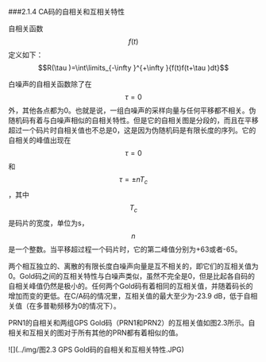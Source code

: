 ###2.1.4 CA码的自相关和互相关特性

自相关函数$$f(t)$$定义如下：
$$R(\tau )=\int\limits_{-\infty }^{+\infty }{f(t)f(t+\tau )dt}$$

白噪声的自相关函数除了在$$\tau=0$$外，其他各点都为0。也就是说，一组白噪声的采样向量与任何平移都不相关。伪随机码有着与白噪声相似的自相关特性。但是它的自相关图是分段的，而且在平移超过一个码片时自相关值也不总是0，这是因为伪随机码是有限长度的序列。它的自相关的峰值出现在$$\tau=0$$和$$\tau=\pm nT_c$$，其中$$T_c$$是码片的宽度，单位为s，$$n$$是一个整数。当平移超过程一个码片时，它的第二峰值分别为+63或者-65。

两个相互独立的、离散的有限长度白噪声向量是互不相关的，即它们的互相关值为0。Gold码之间的互相关特性与白噪声类似，虽然不完全是0，但是比起各自码的自相关峰值仍然是极小的。任何两个Gold码有着相同的互相关值，并随着码长的增加而变的更低。在C/A码的情况里，互相关值的最大至少为-23.9 dB，低于自相关值（在多普勒频移为0的情况下）。

PRN1的自相关和两组GPS Gold码（PRN1和PRN2）的互相关值如图2.3所示。自相关和互相关的图对于所有其他的PRN都有着相似的值。

![](../img/图2.3 GPS Gold码的自相关和互相关特性.JPG)

